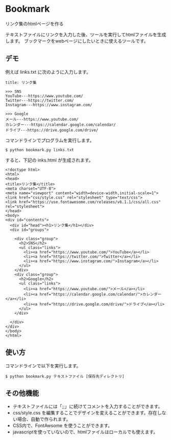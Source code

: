 # Bookmark
リンク集のhtmlページを作る

テキストファイルにリンクを入力した後、ツールを実行してhtmlファイルを生成します。
ブックマークをwebページにしたいときに使えるツールです。

## デモ

例えば links.txt に次のように入力します。

```
title: リンク集

>>> SNS
YouTube---https://www.youtube.com/
Twitter---https://twitter.com/
Instagram---https://www.instagram.com/

>>> Google
メール---https://www.youtube.com/
カレンダー---https://calendar.google.com/calendar/
ドライブ---https://drive.google.com/drive/
```

コマンドラインでプログラムを実行します。

```
$ python bookmark.py links.txt
```

すると、下記の inks.html が生成されます。

```
<!doctype html>
<html>
<head>
<title>リンク集</title>
<meta charset="UTF-8">
<meta name="viewport" content="width=device-width,initial-scale=1">
<link href="css/style.css" rel="stylesheet" type="text/css">
<link href="https://use.fontawesome.com/releases/v6.1.1/css/all.css" rel="stylesheet">
</head>
<body>
<div id="contents">
  <div id="head"><h1>リンク集</h1></div>
  <div id="groups">

    <div class="group">
      <h2>SNS</h2>
      <ul class="links">
        <li><a href="https://www.youtube.com/">YouTube</a></li>
        <li><a href="https://twitter.com/">Twitter</a></li>
        <li><a href="https://www.instagram.com/">Instagram</a></li>
      </ul>
    </div>
    <div class="group">
      <h2>Google</h2>
      <ul class="links">
        <li><a href="https://www.youtube.com/">メール</a></li>
        <li><a href="https://calendar.google.com/calendar/">カレンダー</a></li>
        <li><a href="https://drive.google.com/drive/">ドライブ</a></li>
      </ul>
    </div>

  </div>
</div>
</body>
</html>
```

## 使い方

コマンドラインで以下を実行します。

```
$ python bookmark.py テキストファイル [保存先ディレクトリ]
```

## その他機能

- テキストファイルには「;;」に続けてコメントを入力することができます。
- css/style.css を編集することでデザインを変えることができます。存在しない場合、自動で作られます。
- CSS内で、FontAwsome を使うことができます。
- javascriptを使っていないので、htmlファイルはローカルでも使えます。
